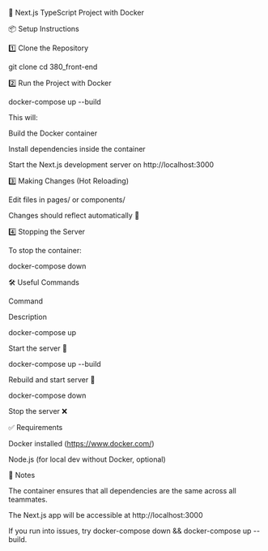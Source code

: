🚀 Next.js TypeScript Project with Docker

📦 Setup Instructions

1️⃣ Clone the Repository

git clone <your-github-repo-url>
cd 380_front-end

2️⃣ Run the Project with Docker

docker-compose up --build

This will:

Build the Docker container

Install dependencies inside the container

Start the Next.js development server on http://localhost:3000

3️⃣ Making Changes (Hot Reloading)

Edit files in pages/ or components/

Changes should reflect automatically 🎉

4️⃣ Stopping the Server

To stop the container:

docker-compose down

🛠 Useful Commands

Command

Description

docker-compose up

Start the server 🚀

docker-compose up --build

Rebuild and start server 🔄

docker-compose down

Stop the server ❌

✅ Requirements

Docker installed (https://www.docker.com/)

Node.js (for local dev without Docker, optional)

📢 Notes

The container ensures that all dependencies are the same across all teammates.

The Next.js app will be accessible at http://localhost:3000

If you run into issues, try docker-compose down && docker-compose up --build.
